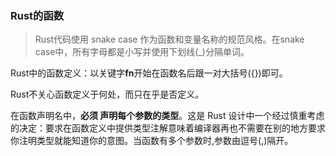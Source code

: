 ### Rust的函数

> Rust代码使用 snake case 作为函数和变量名称的规范风格。在snake case中，所有字母都是小写并使用下划线(_)分隔单词。

Rust中的函数定义：以关键字**fn**开始在函数名后跟一对大括号({})即可。

Rust不关心函数定义于何处，而只在乎是否定义。

在函数声明名中，**必须 声明每个参数的类型**。这是 Rust 设计中一个经过慎重考虑的决定：要求在函数定义中提供类型注解意味着编译器再也不需要在别的地方要求你注明类型就能知道你的意图。当函数有多个参数时,参数由逗号(,)隔开。